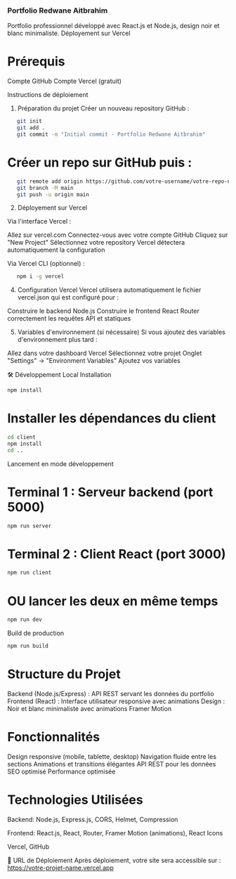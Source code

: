 ### Portfolio Redwane Aitbrahim 
Portfolio professionnel développé avec React.js et Node.js, design noir et blanc minimaliste.
Déployement sur Vercel

# Prérequis
Compte GitHub
Compte Vercel (gratuit)

Instructions de déploiement
1. Préparation du projet
Créer un nouveau repository GitHub :

```bash
   git init
   git add .
   git commit -m "Initial commit - Portfolio Redwane Aitbrahim"
```

   # Créer un repo sur GitHub puis :
```bash
   git remote add origin https://github.com/votre-username/votre-repo-name.git
   git branch -M main
   git push -u origin main
```

2. Déployement sur Vercel

Via l'interface Vercel :

Allez sur vercel.com
Connectez-vous avec votre compte GitHub
Cliquez sur "New Project"
Sélectionnez votre repository
Vercel détectera automatiquement la configuration


Via Vercel CLI (optionnel) :

```bash
   npm i -g vercel
```

4. Configuration Vercel
Vercel utilisera automatiquement le fichier vercel.json qui est configuré pour :

Construire le backend Node.js
Construire le frontend React
Router correctement les requêtes API et statiques

5. Variables d'environnement (si nécessaire)
Si vous ajoutez des variables d'environnement plus tard :

Allez dans votre dashboard Vercel
Sélectionnez votre projet
Onglet "Settings" → "Environment Variables"
Ajoutez vos variables

🛠 Développement Local
Installation

```bash
npm install
```

# Installer les dépendances du client

```bash
cd client
npm install
cd ..
```

Lancement en mode développement
# Terminal 1 : Serveur backend (port 5000)

```bash
npm run server
```

# Terminal 2 : Client React (port 3000)
```bash
npm run client
```

# OU lancer les deux en même temps
```bash
npm run dev
```

Build de production
```bash
npm run build
```

# Structure du Projet

Backend (Node.js/Express) : API REST servant les données du portfolio
Frontend (React) : Interface utilisateur responsive avec animations
Design : Noir et blanc minimaliste avec animations Framer Motion

# Fonctionnalités

Design responsive (mobile, tablette, desktop)
Navigation fluide entre les sections
Animations et transitions élégantes
API REST pour les données
SEO optimisé
Performance optimisée

# Technologies Utilisées
Backend: Node.js, Express.js, CORS, Helmet, Compression

Frontend: React.js, React, Router, Framer Motion (animations), React Icons

Vercel, GitHub

🚀 URL de Déploiement
Après déploiement, votre site sera accessible sur :
https://votre-projet-name.vercel.app